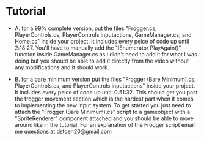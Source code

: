 # Tutorial

- A. for a 99% complete version, put the files "Frogger.cs, PlayerControls.cs, PlayerControls.inputactions, GameManager.cs, and Home.cs" inside your project. It includes every peice of code up until 2:18:27. You'll have to manually add the "IEnumerator PlayAgain()" function inside GameManager.cs as I didn't need to add it for what I was doing but you should be able to add it directly from the video without any modifications and it should work.

- B. for a bare minimum version put the files "Frogger (Bare Minimum).cs, PlayerControls.cs, and PlayerControls.inputactions" inside your project. It includes every peice of code up until 0:51:32. This should get you past the frogger movement section which is the hardest part when it comes to implementing the new input system. To get started you just need to attach the "Frogger (Bare Minimum).cs" script to a gameobject with a "SpriteRenderer" component attached and you should be able to move around like in the tutorial.
For an explanation of the Frogger script email me questions at dstoen20@gmail.com
